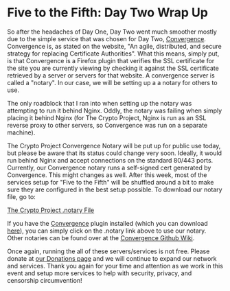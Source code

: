 # Five to the Fifth: Day Two Wrap Up

So after the headaches of Day One, Day Two went much smoother mostly due to the simple service that was chosen for Day Two, [Convergence][1].  Convergence is, as stated on the website, "An agile, distributed, and secure strategy for replacing Certificate Authorities".  What this means, simply put, is that Convergence is a Firefox plugin that verifies the SSL certificate for the site you are currently viewing by checking it against the SSL certificate retrieved by a server or servers for that website.  A convergence server is called a "notary".  In our case, we will be setting up a a notary for others to use. 

The only roadblock that I ran into when setting up the notary was attempting to run it behind Nginx.  Oddly, the notary was failing when simply placing it behind Nginx (for The Crypto Project, Nginx is run as an SSL reverse proxy to other servers, so Convergence was run on a separate machine). 

The Crypto Project Convergence Notary will be put up for public use today, but please be aware that its status could change very soon. Ideally, it would run behind Nginx and accept connections on the standard 80/443 ports.  Currently, our Convergence notary runs a self-signed cert generated by Convergence.  This might changes as well.  After this week, most of the services setup for "Five to the Fifth" will be shuffled around a bit to make sure they are configured in the best setup possible.  To download our notary file, go to: 

[The Crypto Project .notary File][2]

If you have the [Convergence][1] plugin installed (which you can download [here][5]), you can simply click on the .notary link above to use our notary. Other notaries can be found over at the [Convergence Github Wiki][5].

Once again, running the all of these servers/services is not free. Please donate at [our Donations page][3] and we will continue to expand our network and services. Thank you again for your time and attention as we work in this event and setup more services to help with security, privacy, and censorship circumvention!

   [1]: http://convergence.io
   [2]: http://crypto.is/static/files/cryptodotis.notary 
   [3]: https://crypto.is/interact/money/
   [4]: https://github.com/moxie0/Convergence/wiki/Notary-list-:--share-and-find-notaries!
   [5]: http://convergence.io/releases/firefox/convergence-current.application=x-xpinstall



